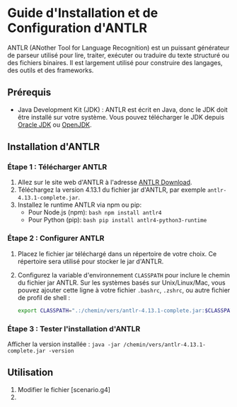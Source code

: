 # Guide d'Installation et de Configuration d'ANTLR

ANTLR (ANother Tool for Language Recognition) est un puissant générateur de parseur utilisé pour lire, traiter, exécuter ou traduire du texte structuré ou des fichiers binaires. Il est largement utilisé pour construire des langages, des outils et des frameworks.

## Prérequis

- Java Development Kit (JDK) : ANTLR est écrit en Java, donc le JDK doit être installé sur votre système. Vous pouvez télécharger le JDK depuis [Oracle JDK](https://www.oracle.com/java/technologies/javase-jdk11-downloads.html) ou [OpenJDK](https://openjdk.java.net/install/index.html).

## Installation d'ANTLR

### Étape 1 : Télécharger ANTLR

1. Allez sur le site web d'ANTLR à l'adresse [ANTLR Download](https://www.antlr.org/download.html).
2. Téléchargez la version 4.13.1 du fichier jar d'ANTLR, par exemple `antlr-4.13.1-complete.jar`.
3. Installez le runtime ANTLR via npm ou pip:
   - Pour Node.js (npm):
     ```bash npm install antlr4 ```
   - Pour Python (pip):
     ```bash pip install antlr4-python3-runtime ```

### Étape 2 : Configurer ANTLR

1. Placez le fichier jar téléchargé dans un répertoire de votre choix. Ce répertoire sera utilisé pour stocker le jar d'ANTLR.

2. Configurez la variable d'environnement `CLASSPATH` pour inclure le chemin du fichier jar ANTLR. Sur les systèmes basés sur Unix/Linux/Mac, vous pouvez ajouter cette ligne à votre fichier `.bashrc`, `.zshrc`, ou autre fichier de profil de shell :
   ```bash
   export CLASSPATH=".:/chemin/vers/antlr-4.13.1-complete.jar:$CLASSPATH"
   
 ### Étape 3 : Tester l'installation d'ANTLR

 Afficher la version installée :  ```java -jar /chemin/vers/antlr-4.13.1-complete.jar -version```
 
 ## Utilisation
 
 1. Modifier le fichier [scenario.g4]
 2. 
 

